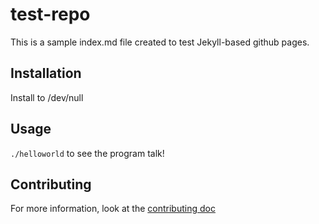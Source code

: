# test-repo
This is a sample index.md file created to test Jekyll-based github pages.

## Installation
Install to /dev/null

## Usage
`./helloworld` to see the program talk! 

## Contributing
For more information, look at the [contributing doc](contributing)
